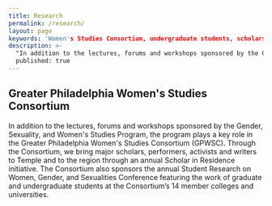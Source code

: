 ```yaml
---
title: Research
permalink: /research/
layout: page
keywords: 'Women's Studies Consortium, undergraduate students, scholars'
description: >- 
  "In addition to the lectures, forums and workshops sponsored by the Gender, Sexuality, and Women’s Studies Program, the program plays a   key role in the Greater Philadelphia Women’s Studies Consortium."
  published: true
---
```


## Greater Philadelphia Women's Studies Consortium
In addition to the lectures, forums and workshops sponsored by the Gender, Sexuality, and Women's Studies Program, the program plays a key role in the Greater Philadelphia Women's Studies Consortium (GPWSC). Through the Consortium, we bring major scholars, performers, activists and writers to Temple and to the region through an annual Scholar in Residence initiative. The Consortium also sponsors the annual Student Research on Women, Gender, and Sexualities Conference featuring the work of graduate and undergraduate students at the Consortium’s 14 member colleges and universities.
